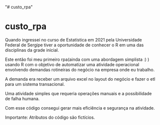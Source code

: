 "# custo_rpa" 
# custo_rpa

Quando ingressei no curso de Estatística em 2021 pela Universidade Federal de Sergipe tiver a oportunidade de conhecer o R em uma das disciplinas da grade inicial.

Este então foi meu primeiro rpa(ainda com uma abordagem simplista :) ) usando R com o objetivo de automatizar uma atividade operacional envolvendo demandas rotineiras do negócio na empresa onde eu trabalho.

A demanda era receber um arquivo excel no layout do negócio e fazer o etl para um sistema transacional.

Uma atividade simples que requeria operações manuais e a possibilidade de falha humana.

Com esse código consegui gerar mais eficiência e segurança na atividade.


Importante: Atributos do código são fictícios.